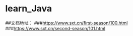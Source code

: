 # learn_Java
##文档地址：
###https://www.sxt.cn/first-season/100.html
###https://www.sxt.cn/second-season/101.html
